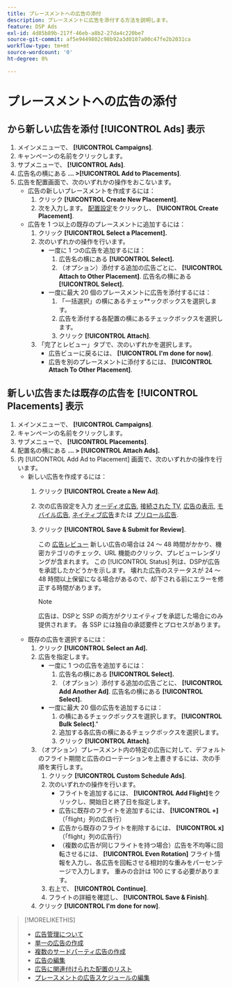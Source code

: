 ```yaml
---
title: プレースメントへの広告の添付
description: プレースメントに広告を添付する方法を説明します。
feature: DSP Ads
exl-id: 4d85b89b-217f-46eb-a8b2-27da4c220be7
source-git-commit: af5e9449802c98b92a3d0107a00c47fe2b2031ca
workflow-type: tm+mt
source-wordcount: '0'
ht-degree: 0%

---
```


# プレースメントへの広告の添付

## から新しい広告を添付 [!UICONTROL Ads] 表示

1. メインメニューで、 **[!UICONTROL Campaigns]**.
1. キャンペーンの名前をクリックします。
1. サブメニューで、 **[!UICONTROL Ads]**.
1. 広告名の横にある  **... >[!UICONTROL Add to Placements]**.
1. 広告を配置画面で、次のいずれかの操作をおこないます。
   * 広告の新しいプレースメントを作成するには：
      1. クリック **[!UICONTROL Create New Placement]**.
      1. 次を入力します。 [配置設定](/help/dsp/campaign-management/placements/placement-settings.md)をクリックし、 **[!UICONTROL Create Placement]**.
   * 広告を 1 つ以上の既存のプレースメントに追加するには：
      1. クリック **[!UICONTROL Select a Placement].**
      1. 次のいずれかの操作を行います。
         * 一度に 1 つの広告を追加するには：
            1. 広告名の横にある **[!UICONTROL Select].**
            1. （オプション）添付する追加の広告ごとに、 **[!UICONTROL Attach to Other Placement]**. 広告名の横にある **[!UICONTROL Select].**
         * 一度に最大 20 個のプレースメントに広告を添付するには：
            1. 「一括選択」の横にあるチェッ**ックボックスを選択します。
            1. 広告を添付する各配置の横にあるチェックボックスを選択します。
            1. クリック **[!UICONTROL Attach]**.
      1. 「完了とレビュー」タブで、次のいずれかを選択します。
         * 広告ビューに戻るには、 **[!UICONTROL I'm done for now]**.
         * 広告を別のプレースメントに添付するには、 **[!UICONTROL Attach To Other Placement]**.

## 新しい広告または既存の広告を [!UICONTROL Placements] 表示

1. メインメニューで、 **[!UICONTROL Campaigns]**.
1. キャンペーンの名前をクリックします。
1. サブメニューで、 **[!UICONTROL Placements]**.
1. 配置名の横にある  **... > [!UICONTROL Attach Ads].**
1. 内 [!UICONTROL Add Ad to Placement] 画面で、次のいずれかの操作を行います。
   * 新しい広告を作成するには：
      1. クリック **[!UICONTROL Create a New Ad]**.
      1. 次の広告設定を入力 [オーディオ広告](ad-settings-audio.md), [接続された TV](ad-settings-connected-tv.md), [広告の表示](ad-settings-display.md), [モバイル広告](ad-settings-mobile.md), [ネイティブ広告](ad-settings-native.md)または [プリロール広告](ad-settings-pre-roll.md).
      1. クリック **[!UICONTROL Save & Submit for Review]**.

         この [広告レビュー](ad-about.md) 新しい広告の場合は 24 ～ 48 時間がかかり、機密カテゴリのチェック、URL 機能のクリック、プレビューレンダリングが含まれます。 この [!UICONTROL Status] 列は、DSPが広告を承認したかどうかを示します。 壊れた広告のステータスが 24 ～ 48 時間以上保留になる場合があるので、却下される前にエラーを修正する時間があります。

         >[!NOTE]
         >
         >広告は、DSPと SSP の両方がクリエイティブを承認した場合にのみ提供されます。 各 SSP には独自の承認要件とプロセスがあります。
   * 既存の広告を選択するには：
      1. クリック **[!UICONTROL Select an Ad].**
      1. 広告を指定します。
         * 一度に 1 つの広告を追加するには：
            1. 広告名の横にある **[!UICONTROL Select].**
            1. （オプション）添付する追加の広告ごとに、 **[!UICONTROL Add Another Ad]**. 広告名の横にある **[!UICONTROL Select].**
         * 一度に最大 20 個の広告を追加するには：
            1. の横にあるチェックボックスを選択します。 **[!UICONTROL Bulk Select]**.&quot;
            1. 追加する各広告の横にあるチェックボックスを選択します。
            1. クリック **[!UICONTROL Attach]**.
      1. （オプション）プレースメント内の特定の広告に対して、デフォルトのフライト期間と広告のローテーションを上書きするには、次の手順を実行します。
         1. クリック **[!UICONTROL Custom Schedule Ads]**.
         1. 次のいずれかの操作を行います。
            * フライトを追加するには、 **[!UICONTROL Add Flight]**&#x200B;をクリックし、開始日と終了日を指定します。
            * 広告に既存のフライトを追加するには、 **[!UICONTROL +]** （「flight」列の広告行）
            * 広告から既存のフライトを削除するには、 **[!UICONTROL x]** （「flight」列の広告行）
            * （複数の広告が同じフライトを持つ場合）広告を不均等に回転させるには、 **[!UICONTROL Even Rotation]** フライト情報を入力し、各広告を回転させる相対的な重みをパーセンテージで入力します。
重みの合計は 100 にする必要があります。
         1. 右上で、 **[!UICONTROL Continue]**.
         1. フライトの詳細を確認し、 **[!UICONTROL Save & Finish]**.
      1. クリック **[!UICONTROL I'm done for now]**.


>[!MORELIKETHIS]
>
>* [広告管理について](ad-about.md)
>* [単一の広告の作成](ad-create.md)
>* [複数のサードパーティ広告の作成](ad-create-multiple.md)
>* [広告の編集](ad-edit.md)
>* [広告に関連付けられた配置のリスト](ad-list-placements.md)
>* [プレースメントの広告スケジュールの編集](/help/dsp/campaign-management/placements/placement-edit-ad-schedule.md)

